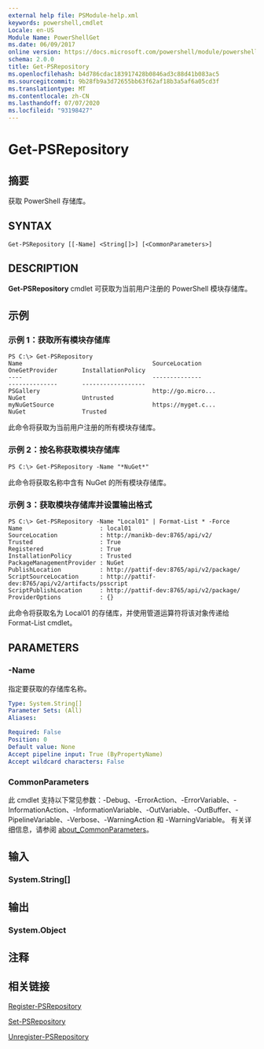 ```yaml
---
external help file: PSModule-help.xml
keywords: powershell,cmdlet
Locale: en-US
Module Name: PowerShellGet
ms.date: 06/09/2017
online version: https://docs.microsoft.com/powershell/module/powershellget/get-psrepository?view=powershell-6&WT.mc_id=ps-gethelp
schema: 2.0.0
title: Get-PSRepository
ms.openlocfilehash: b4d786cdac183917428b0846ad3c88d41b083ac5
ms.sourcegitcommit: 9b28fb9a3d72655bb63f62af18b3a5af6a05cd3f
ms.translationtype: MT
ms.contentlocale: zh-CN
ms.lasthandoff: 07/07/2020
ms.locfileid: "93198427"
---
```

# Get-PSRepository

## 摘要
获取 PowerShell 存储库。

## SYNTAX

```
Get-PSRepository [[-Name] <String[]>] [<CommonParameters>]
```

## DESCRIPTION

**Get-PSRepository** cmdlet 可获取为当前用户注册的 PowerShell 模块存储库。

## 示例

### 示例 1：获取所有模块存储库

```
PS C:\> Get-PSRepository
Name                                     SourceLocation                                     OneGetProvider       InstallationPolicy
----                                     --------------                                     --------------       ------------------
PSGallery                                http://go.micro...                                 NuGet                Untrusted
myNuGetSource                            https://myget.c...                                 NuGet                Trusted
```

此命令将获取为当前用户注册的所有模块存储库。

### 示例 2：按名称获取模块存储库

```
PS C:\> Get-PSRepository -Name "*NuGet*"
```

此命令将获取名称中含有 NuGet 的所有模块存储库。

### 示例 3：获取模块存储库并设置输出格式

```
PS C:\> Get-PSRepository -Name "Local01" | Format-List * -Force
Name                      : local01
SourceLocation            : http://manikb-dev:8765/api/v2/
Trusted                   : True
Registered                : True
InstallationPolicy        : Trusted
PackageManagementProvider : NuGet
PublishLocation           : http://pattif-dev:8765/api/v2/package/
ScriptSourceLocation      : http://pattif-dev:8765/api/v2/artifacts/psscript
ScriptPublishLocation     : http://pattif-dev:8765/api/v2/package/
ProviderOptions           : {}
```

此命令将获取名为 Local01 的存储库，并使用管道运算符将该对象传递给 Format-List cmdlet。

## PARAMETERS

### -Name

指定要获取的存储库名称。

```yaml
Type: System.String[]
Parameter Sets: (All)
Aliases:

Required: False
Position: 0
Default value: None
Accept pipeline input: True (ByPropertyName)
Accept wildcard characters: False
```

### CommonParameters

此 cmdlet 支持以下常见参数：-Debug、-ErrorAction、-ErrorVariable、-InformationAction、-InformationVariable、-OutVariable、-OutBuffer、-PipelineVariable、-Verbose、-WarningAction 和 -WarningVariable。 有关详细信息，请参阅 [about_CommonParameters](https://go.microsoft.com/fwlink/?LinkID=113216)。

## 输入

### System.String[]

## 输出

### System.Object

## 注释

## 相关链接

[Register-PSRepository](Register-PSRepository.md)

[Set-PSRepository](Set-PSRepository.md)

[Unregister-PSRepository](Unregister-PSRepository.md)
